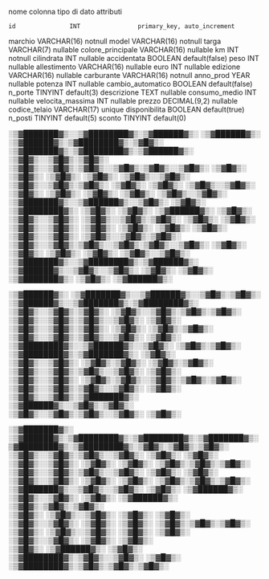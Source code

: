 nome colonna        tipo di dato        attributi

    id               INT                primary_key, auto_increment
 marchio            VARCHAR(16)         notnull
 model              VARCHAR(16)         notnull
 targa              VARCHAR(7)          nullable
 colore_principale  VARCHAR(16)         nullable
 km                 INT                 notnull
 cilindrata         INT                 nullable
 accidentata        BOOLEAN             default(false)
 peso               INT                 nullable
 allestimento       VARCHAR(16)         nullable
 euro               INT                 nullable
 edizione           VARCHAR(16)         nullable
 carburante         VARCHAR(16)         notnull
 anno_prod          YEAR                nullable
 potenza            INT                 nullable
 cambio_automatico  BOOLEAN             default(false)
 n_porte            TINYINT             default(3)
 descrizione        TEXT                nullable
 consumo_medio      INT                 nullable
 velocita_massima   INT                 nullable
 prezzo             DECIMAL(9,2)        nullable
 codice_telaio      VARCHAR(17)         unique
 disponibilita      BOOLEAN             default(true)
 n_posti            TINYINT             default(5)
 sconto             TINYINT             default(0)


 ░▒▓███████▓▒░░▒▓████████▓▒░▒▓██████▓▒░ ░▒▓██████▓▒░ ░▒▓██████▓▒░▒▓████████▓▒░▒▓█▓▒░       ░▒▓███████▓▒░▒▓████████▓▒░▒▓██████▓▒░  
░▒▓█▓▒░░▒▓█▓▒░▒▓█▓▒░     ░▒▓█▓▒░░▒▓█▓▒░▒▓█▓▒░░▒▓█▓▒░▒▓█▓▒░░▒▓█▓▒░ ░▒▓█▓▒░   ░▒▓█▓▒░      ░▒▓█▓▒░         ░▒▓█▓▒░  ░▒▓█▓▒░░▒▓█▓▒░ 
░▒▓█▓▒░░▒▓█▓▒░▒▓█▓▒░     ░▒▓█▓▒░      ░▒▓█▓▒░      ░▒▓█▓▒░░▒▓█▓▒░ ░▒▓█▓▒░   ░▒▓█▓▒░      ░▒▓█▓▒░         ░▒▓█▓▒░  ░▒▓█▓▒░░▒▓█▓▒░ 
░▒▓███████▓▒░░▒▓██████▓▒░░▒▓█▓▒░      ░▒▓█▓▒░      ░▒▓████████▓▒░ ░▒▓█▓▒░   ░▒▓█▓▒░       ░▒▓██████▓▒░   ░▒▓█▓▒░  ░▒▓█▓▒░░▒▓█▓▒░ 
░▒▓█▓▒░░▒▓█▓▒░▒▓█▓▒░     ░▒▓█▓▒░      ░▒▓█▓▒░      ░▒▓█▓▒░░▒▓█▓▒░ ░▒▓█▓▒░   ░▒▓█▓▒░             ░▒▓█▓▒░  ░▒▓█▓▒░  ░▒▓█▓▒░░▒▓█▓▒░ 
░▒▓█▓▒░░▒▓█▓▒░▒▓█▓▒░     ░▒▓█▓▒░░▒▓█▓▒░▒▓█▓▒░░▒▓█▓▒░▒▓█▓▒░░▒▓█▓▒░ ░▒▓█▓▒░   ░▒▓█▓▒░             ░▒▓█▓▒░  ░▒▓█▓▒░  ░▒▓█▓▒░░▒▓█▓▒░ 
░▒▓███████▓▒░░▒▓████████▓▒░▒▓██████▓▒░ ░▒▓██████▓▒░░▒▓█▓▒░░▒▓█▓▒░ ░▒▓█▓▒░   ░▒▓█▓▒░      ░▒▓███████▓▒░   ░▒▓█▓▒░   ░▒▓██████▓▒░  
                                                                                                                                 
                                                                                                                                 
 ░▒▓██████▓▒░ ░▒▓███████▓▒░░▒▓██████▓▒░░▒▓█▓▒░▒▓█▓▒░       ░▒▓██████▓▒░░▒▓███████▓▒░▒▓████████▓▒░                                
░▒▓█▓▒░░▒▓█▓▒░▒▓█▓▒░      ░▒▓█▓▒░░▒▓█▓▒░▒▓█▓▒░▒▓█▓▒░      ░▒▓█▓▒░░▒▓█▓▒░▒▓█▓▒░░▒▓█▓▒░ ░▒▓█▓▒░                                    
░▒▓█▓▒░░▒▓█▓▒░▒▓█▓▒░      ░▒▓█▓▒░      ░▒▓█▓▒░▒▓█▓▒░      ░▒▓█▓▒░░▒▓█▓▒░▒▓█▓▒░░▒▓█▓▒░ ░▒▓█▓▒░                                    
░▒▓████████▓▒░░▒▓██████▓▒░░▒▓█▓▒░      ░▒▓█▓▒░▒▓█▓▒░      ░▒▓████████▓▒░▒▓███████▓▒░  ░▒▓█▓▒░                                    
░▒▓█▓▒░░▒▓█▓▒░      ░▒▓█▓▒░▒▓█▓▒░      ░▒▓█▓▒░▒▓█▓▒░      ░▒▓█▓▒░░▒▓█▓▒░▒▓█▓▒░░▒▓█▓▒░ ░▒▓█▓▒░                                    
░▒▓█▓▒░░▒▓█▓▒░      ░▒▓█▓▒░▒▓█▓▒░░▒▓█▓▒░▒▓█▓▒░▒▓█▓▒░      ░▒▓█▓▒░░▒▓█▓▒░▒▓█▓▒░░▒▓█▓▒░ ░▒▓█▓▒░                                    
░▒▓█▓▒░░▒▓█▓▒░▒▓███████▓▒░ ░▒▓██████▓▒░░▒▓█▓▒░▒▓█▓▒░      ░▒▓█▓▒░░▒▓█▓▒░▒▓█▓▒░░▒▓█▓▒░ ░▒▓█▓▒░                                    
                                                                                                                                 
                                                                                                                                 
░▒▓███████▓▒░ ░▒▓██████▓▒░▒▓████████▓▒░▒▓████████▓▒░▒▓███████▓▒░▒▓████████▓▒░▒▓████████▓▒░▒▓█▓▒░▒▓█▓▒░▒▓█▓▒░                     
░▒▓█▓▒░░▒▓█▓▒░▒▓█▓▒░░▒▓█▓▒░ ░▒▓█▓▒░   ░▒▓█▓▒░      ░▒▓█▓▒░░▒▓█▓▒░ ░▒▓█▓▒░   ░▒▓█▓▒░      ░▒▓█▓▒░▒▓█▓▒░▒▓█▓▒░                     
░▒▓█▓▒░░▒▓█▓▒░▒▓█▓▒░░▒▓█▓▒░ ░▒▓█▓▒░   ░▒▓█▓▒░      ░▒▓█▓▒░░▒▓█▓▒░ ░▒▓█▓▒░   ░▒▓█▓▒░      ░▒▓█▓▒░▒▓█▓▒░▒▓█▓▒░                     
░▒▓███████▓▒░░▒▓█▓▒░░▒▓█▓▒░ ░▒▓█▓▒░   ░▒▓██████▓▒░ ░▒▓█▓▒░░▒▓█▓▒░ ░▒▓█▓▒░   ░▒▓██████▓▒░ ░▒▓█▓▒░▒▓█▓▒░▒▓█▓▒░                     
░▒▓█▓▒░      ░▒▓█▓▒░░▒▓█▓▒░ ░▒▓█▓▒░   ░▒▓█▓▒░      ░▒▓█▓▒░░▒▓█▓▒░ ░▒▓█▓▒░   ░▒▓█▓▒░      ░▒▓█▓▒░▒▓█▓▒░▒▓█▓▒░                     
░▒▓█▓▒░      ░▒▓█▓▒░░▒▓█▓▒░ ░▒▓█▓▒░   ░▒▓█▓▒░      ░▒▓█▓▒░░▒▓█▓▒░ ░▒▓█▓▒░   ░▒▓█▓▒░                                              
░▒▓█▓▒░       ░▒▓██████▓▒░  ░▒▓█▓▒░   ░▒▓████████▓▒░▒▓█▓▒░░▒▓█▓▒░ ░▒▓█▓▒░   ░▒▓████████▓▒░▒▓█▓▒░▒▓█▓▒░▒▓█▓▒░                   